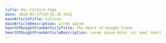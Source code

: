 ```yaml
---
title: Our Culture Page
date: 2019-03-17T19:31:20.591Z
mainArticleTitle: Culture
mainArticleDescription: Lorem ipsum
heartOfKnightFrankArticleTitle: The Heart of Knight Frank
heartOfKnightFrankArticleDescription: Lorem ipsum dolor sit amet heart pof knight
---
```

